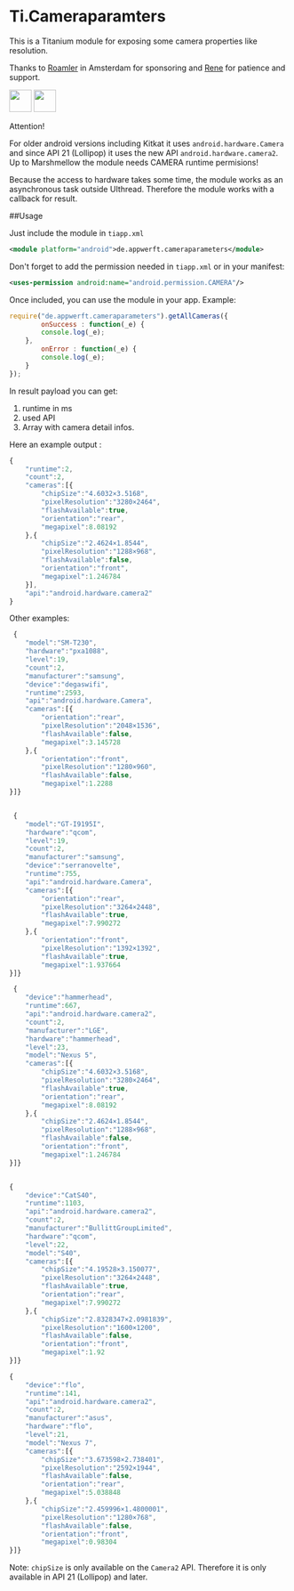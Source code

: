 Ti.Cameraparamters
==================

This is a Titanium module for exposing some camera properties like resolution.

Thanks to [Roamler](https://www.roamler.com/)  in Amsterdam for sponsoring and [Rene](http://renepot.net) for patience and support. 

<img src="https://secure.gravatar.com/avatar/325662ace9877e9af4291aff59ec9318.jpg?s=512&d=https%3A%2F%2Fa.slack-edge.com%2F7fa9%2Fimg%2Favatars%2Fava_0026-512.png" width=40/> <img src="https://www.roamler.com/images/logo-roamler-shield.png" height=40/>


Attention!

For older android versions including Kitkat it uses `android.hardware.Camera` and since API 21 (Lollipop) it uses the new API `android.hardware.camera2`. 
Up to Marshmellow the module needs CAMERA runtime permisions!

Because the access to hardware takes some time, the module works as an asynchronous task outside UIthread. Therefore the module works with a callback for result.

##Usage

Just include the module in `tiapp.xml`

```xml
<module platform="android">de.appwerft.cameraparameters</module>
```

Don't forget to add the permission needed in `tiapp.xml` or in your manifest:
```xml
<uses-permission android:name="android.permission.CAMERA"/>
```

Once included, you can use the module in your app. Example:

```javascript
require("de.appwerft.cameraparameters").getAllCameras({
        onSuccess : function(_e) {
        console.log(_e);
    },
        onError : function(_e) {
        console.log(_e);
    }
});

```

In result payload you can get:

1. runtime in ms
2. used API
3. Array with camera detail infos.

Here an example output :

```javascript
{
    "runtime":2,
    "count":2,
    "cameras":[{
        "chipSize":"4.6032×3.5168",
        "pixelResolution":"3280×2464",
        "flashAvailable":true,
        "orientation":"rear",
        "megapixel":8.08192
    },{
        "chipSize":"2.4624×1.8544",
        "pixelResolution":"1288×968",
        "flashAvailable":false,
        "orientation":"front",
        "megapixel":1.246784
    }],
    "api":"android.hardware.camera2"
}
```

Other examples:
```javascript
 {
    "model":"SM-T230",
    "hardware":"pxa1088",
    "level":19,
    "count":2,
    "manufacturer":"samsung",
    "device":"degaswifi",
    "runtime":2593,
    "api":"android.hardware.Camera",
    "cameras":[{
        "orientation":"rear",
        "pixelResolution":"2048×1536",
        "flashAvailable":false,
        "megapixel":3.145728
    },{
        "orientation":"front",
        "pixelResolution":"1280×960",
        "flashAvailable":false,
        "megapixel":1.2288
}]}


 {
    "model":"GT-I9195I",
    "hardware":"qcom",
    "level":19,
    "count":2,
    "manufacturer":"samsung",
    "device":"serranovelte",
    "runtime":755,
    "api":"android.hardware.Camera",
    "cameras":[{
        "orientation":"rear",
        "pixelResolution":"3264×2448",
        "flashAvailable":true,
        "megapixel":7.990272
    },{
        "orientation":"front",
        "pixelResolution":"1392×1392",
        "flashAvailable":true,
        "megapixel":1.937664
}]}

 {
    "device":"hammerhead",
    "runtime":667,
    "api":"android.hardware.camera2",
    "count":2,
    "manufacturer":"LGE",
    "hardware":"hammerhead",
    "level":23,
    "model":"Nexus 5",
    "cameras":[{
        "chipSize":"4.6032×3.5168",
        "pixelResolution":"3280×2464",
        "flashAvailable":true,
        "orientation":"rear",
        "megapixel":8.08192
    },{
        "chipSize":"2.4624×1.8544",
        "pixelResolution":"1288×968",
        "flashAvailable":false,
        "orientation":"front",
        "megapixel":1.246784
}]}


{
    "device":"CatS40",
    "runtime":1103,
    "api":"android.hardware.camera2",
    "count":2,
    "manufacturer":"BullittGroupLimited",
    "hardware":"qcom",
    "level":22,
    "model":"S40",
    "cameras":[{
        "chipSize":"4.19528×3.150077",
        "pixelResolution":"3264×2448",
        "flashAvailable":true,
        "orientation":"rear",
        "megapixel":7.990272
    },{
        "chipSize":"2.8328347×2.0981839",
        "pixelResolution":"1600×1200",
        "flashAvailable":false,
        "orientation":"front",
        "megapixel":1.92
}]}

{
    "device":"flo",
    "runtime":141,
    "api":"android.hardware.camera2",
    "count":2,
    "manufacturer":"asus",
    "hardware":"flo",
    "level":21,
    "model":"Nexus 7",
    "cameras":[{
        "chipSize":"3.673598×2.738401",
        "pixelResolution":"2592×1944",
        "flashAvailable":false,
        "orientation":"rear",
        "megapixel":5.038848
    },{
        "chipSize":"2.459996×1.4800001",
        "pixelResolution":"1280×768",
        "flashAvailable":false,
        "orientation":"front",
        "megapixel":0.98304
}]}

```

Note: `chipSize` is only available on the `Camera2` API. Therefore it is only available in API 21 (Lollipop) and later.
